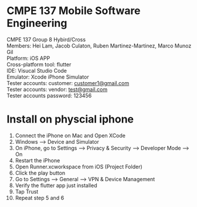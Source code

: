 # CMPE 137 Mobile Software Engineering
CMPE 137 Group 8 Hybird/Cross <br>
Members: Hei Lam, Jacob Culaton, Ruben Martinez-Martinez, Marco Munoz Gil<br>
Platform: iOS APP<br>
Cross-platform tool: flutter<br>
IDE: Visucal Studio Code<br>
Emulator: Xcode iPhone Simulator<br>
Tester accounts: customer: customer1@gmail.com<br>
Tester accounts: vendor: test@gmail.com<br>
Tester accounts password: 123456<br>


# Install on physcial iphone
1. Connect the iPhone on Mac and Open XCode
2. Windows --> Device and Simulator
3. On iPhone, go to Settings --> Privacy & Security --> Developer Mode --> On
4. Restart the iPhone
5. Open Runner.xcworkspace from iOS (Project Folder)
6. Click the play button
7. Go to Settings --> General --> VPN & Device Management
8. Verify the flutter app just installed
9. Tap Trust
10. Repeat step 5 and 6 
